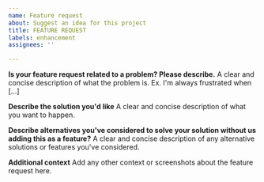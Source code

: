 ```yaml
---
name: Feature request
about: Suggest an idea for this project
title: FEATURE REQUEST
labels: enhancement
assignees: ''

---
```


**Is your feature request related to a problem? Please describe.**
A clear and concise description of what the problem is. Ex. I'm always frustrated when [...]

**Describe the solution you'd like**
A clear and concise description of what you want to happen.

**Describe alternatives you've considered to solve your solution without
us adding this as a feature?**
A clear and concise description of any alternative solutions or features you've considered.

**Additional context**
Add any other context or screenshots about the feature request here.

